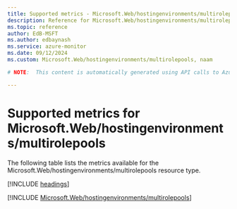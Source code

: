 ```yaml
---
title: Supported metrics - Microsoft.Web/hostingenvironments/multirolepools
description: Reference for Microsoft.Web/hostingenvironments/multirolepools metrics in Azure Monitor.
ms.topic: reference
author: EdB-MSFT
ms.author: edbaynash
ms.service: azure-monitor
ms.date: 09/12/2024
ms.custom: Microsoft.Web/hostingenvironments/multirolepools, naam

# NOTE:  This content is automatically generated using API calls to Azure. Any edits made on these files will be overwritten in the next run of the script. 

---
```


  
# Supported metrics for Microsoft.Web/hostingenvironments/multirolepools
  
The following table lists the metrics available for the Microsoft.Web/hostingenvironments/multirolepools resource type.  
  
  
[!INCLUDE [headings](~/reusable-content/ce-skilling/azure/includes/azure-monitor/reference/metrics/metrics-headings.md)]  
  
 

[!INCLUDE [Microsoft.Web/hostingenvironments/multirolepools](~/reusable-content/ce-skilling/azure/includes/azure-monitor/reference/metrics/microsoft-web-hostingenvironments-multirolepools-metrics-include.md)]  

